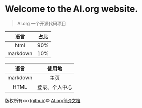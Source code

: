 
# Welcome to the AI.org website.

>AI.org 一个开源代码项目

|语言|占比|
|:--:|:--:|
|html|90%|
|markdown|10%|

|语言|使用地|
|:--:|:--:|
|markdown|主页|
|HTML|登录、个人中心|

版权所有xxx([github](https://github.com/317886))©
[AI.org简介文档](C:\Users\admin\Desktop\signin.md)

